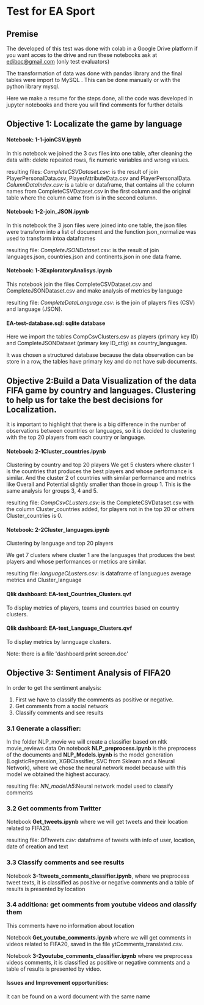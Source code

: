 # Test for EA Sport


## Premise

The developed of this test was done with colab in a Google Drive platform if you want acces to the drive and run these notebooks ask at ediboc@gmail.com (only test evaluators)

The transformation of data was done with pandas library  and the final tables were import to MySQL . This can be done manually or with the python library mysql.

Here we make a resume for the steps done, all the code was developed in jupyter notebooks and there you will find comments for further details

## Objective 1: Localizate the game by language

#### Notebook: 1-1-joinCSV.ipynb

In this notebook we joined the 3 cvs files into one table, after cleaning the data with: delete repeated rows, fix numeric variables and wrong values.

resulting files: 
*CompleteCSVDataset.csv:* is the result of join PlayerPersonalData.csv, PlayerAttributeData.csv and PlayerPersonalData.
*ColumnDataIndex.csv:* is a table or dataframe, that contains all the column names from CompleteCSVDataset.csv in the first column and the original table where the column came from is in the second column.

#### Notebook: 1-2-join_JSON.ipynb

In this notebook the 3 json files were joined into one table, the json files were transform into a list of document and the function json_normalize was used to transform intoa  dataframes

resulting file: 
*CompleteJSONDataset.csv:* is the result of join languages.json, countries.json and continents.json in one data frame.

#### Notebook: 1-3ExploratoryAnalisys.ipynb
This notebook join the files CompleteCSVDataset.csv and CompleteJSONDataset.csv and make analysis of metrics by language

resulting file: 
*CompleteDataLanguage.csv:* is the join of players files (CSV) and language (JSON).


#### EA-test-database.sql: sqlite database
Here we import the tables CompCsvClusters.csv as players (primary key ID) and CompleteJSONDataset (primary key ID_ctlg) as country_languages.

It was chosen a structured database because the data observation can be store in a row, the tables have primary key and do not have sub documents.
 
## Objective 2:Build a Data Visualization of the data FIFA game by country and languages. Clustering to help us for take the best decisions for Localization.

It is important to highlight that there is a big difference in the number of observations between countries or languages, so it is decided to clustering with the top 20 players from each country or language.

#### Notebook: 2-1Cluster_countries.ipynb
Clustering by country and top 20 players
We get 5 clusters where cluster 1 is the countries that produces the best players and whose performance is similar.
And the cluster 2 of countries with similar performance and metrics like Overall and Potential slightly smaller than those in group 1.
This is the same analysis for groups 3, 4 and 5.

resulting file: 
*CompCsvCLusters.csv:* is the CompleteCSVDataset.csv with the column Cluster_countries added, for players not in the top 20 or others Cluster_countries is 0. 

#### Notebook: 2-2Cluster_languages.ipynb
Clustering by language and top 20 players

We get 7 clusters where cluster 1 are the languages that produces the best players and whose performances or metrics are similar.

resulting file: 
*languageCLusters.csv*: is dataframe of languagues average metrics and Cluster_language

#### Qlik dashboard: EA-test_Countries_Clusters.qvf
To display metrics of players, teams and countries based on country clusters.

#### Qlik dashboard: EA-test_Language_Clusters.qvf
To display metrics by lannguage clusters.

Note: there is a file 'dashboard print screen.doc'

## Objective 3: Sentiment Analysis of FIFA20

In order to get the sentiment analysis:
1) First we have to classify the comments as positive or negative.
2) Get comments from a social network
3) Classify comments and see results


### 3.1 Generate a classifier: 
In the folder NLP_movie we will create a classifier based on nltk movie_reviews data
On notebook **NLP_preprocess.ipynb** is the preprocess of the documents and **NLP_Models.ipynb** is the model generation (LogisticRegression, XGBClassifier, SVC from Sklearn and a Neural Network), where we chose the neural network model because with this model we obtained the highest accuracy.

resulting file: 
*NN_model.h5*:Neural network model used to classify comments

### 3.2 Get comments from Twitter
Notebook **Get_tweets.ipynb** where we will get tweets and their location related to FIFA20.

resulting file: 
*DFtweets.csv:*  dataframe of tweets with info of user, location, date of creation and text

### 3.3  Classify comments and see results
Notebook **3-1tweets_comments_classifier.ipynb**, where we preprocess tweet texts, it is classified as positive or negative comments and a table of results is presented by location 

### 3.4 additiona: get comments from youtube videos and classify them
This comments have no information about location

Notebook **Get_youtube_comments.ipynb** where we will get comments in videos related to FIFA20, saved in the file ytComments_translated.csv.

Notebook **3-2youtube_comments_classifier.ipynb** where we preprocess videos comments, it is classified as positive or negative comments and a table of results is presented by video.

#### Issues and Improvement opportunities: 
It can be found on a word document with the same name
